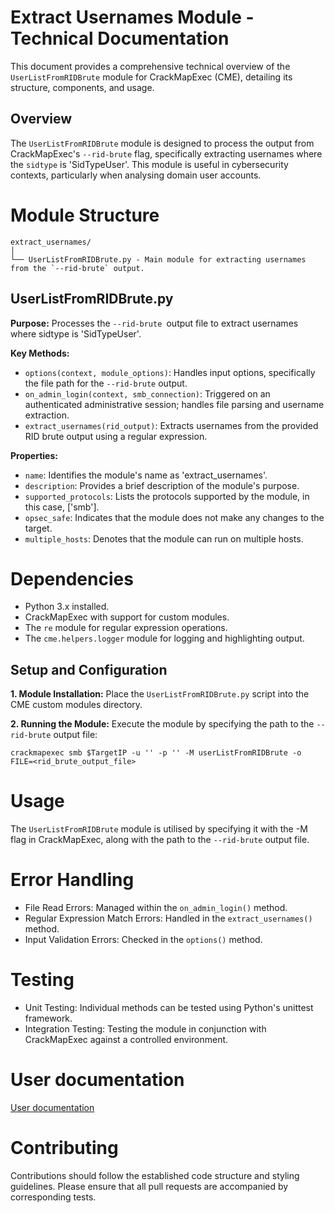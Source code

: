 # Extract Usernames Module - Technical Documentation

This document provides a comprehensive technical overview of the `UserListFromRIDBrute` module for CrackMapExec (CME), detailing its structure, components, and usage.

## Overview
The `UserListFromRIDBrute` module is designed to process the output from CrackMapExec's `--rid-brute` flag, specifically extracting usernames where the `sidtype` is 'SidTypeUser'. This module is useful in cybersecurity contexts, particularly when analysing domain user accounts.

# Module Structure

```plaintext
extract_usernames/
│
└── UserListFromRIDBrute.py - Main module for extracting usernames from the `--rid-brute` output.
```

## UserListFromRIDBrute.py

**Purpose:** Processes the `--rid-brute `output file to extract usernames where sidtype is 'SidTypeUser'.

**Key Methods:**

- `options(context, module_options)`: Handles input options, specifically the file path for the `--rid-brute` output.
- `on_admin_login(context, smb_connection)`: Triggered on an authenticated administrative session; handles file parsing and username extraction.
- `extract_usernames(rid_output)`: Extracts usernames from the provided RID brute output using a regular expression.

**Properties:**

- `name`: Identifies the module's name as 'extract_usernames'.
- `description`: Provides a brief description of the module's purpose.
- `supported_protocols`: Lists the protocols supported by the module, in this case, ['smb'].
- `opsec_safe`: Indicates that the module does not make any changes to the target.
- `multiple_hosts`: Denotes that the module can run on multiple hosts.

# Dependencies
- Python 3.x installed.
- CrackMapExec with support for custom modules.
- The `re` module for regular expression operations.
- The `cme.helpers.logger` module for logging and highlighting output.

## Setup and Configuration

**1. Module Installation:**
Place the `UserListFromRIDBrute.py` script into the CME custom modules directory.

**2. Running the Module:**
Execute the module by specifying the path to the `--rid-brute` output file:

```crackmapexec smb $TargetIP -u '' -p '' -M userListFromRIDBrute -o FILE=<rid_brute_output_file>```

# Usage
The `UserListFromRIDBrute` module is utilised by specifying it with the -M flag in CrackMapExec, along with the path to the `--rid-brute` output file.

# Error Handling
- File Read Errors: Managed within the `on_admin_login()` method.
- Regular Expression Match Errors: Handled in the `extract_usernames()` method.
- Input Validation Errors: Checked in the `options()` method.

# Testing
- Unit Testing: Individual methods can be tested using Python's unittest framework.
- Integration Testing: Testing the module in conjunction with CrackMapExec against a controlled environment.

# User documentation
[User documentation](USER-DOC.md)

# Contributing
Contributions should follow the established code structure and styling guidelines. Please ensure that all pull requests are accompanied by corresponding tests.